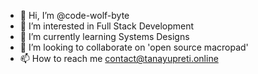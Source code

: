 - 👋 Hi, I’m @code-wolf-byte
- 👀 I’m interested in Full Stack Development 
- 🌱 I’m currently learning Systems Designs
- 💞️ I’m looking to collaborate on 'open source macropad' 
- 📫 How to reach me contact@tanayupreti.online

<!---
code-wolf-byte/code-wolf-byte is a ✨ special ✨ repository because its `README.md` (this file) appears on your GitHub profile.
You can click the Preview link to take a look at your changes.
--->
